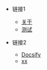 <!-- _navbar.md -->

* 链接1
  * [关于](https://xx) 
  * [测试](https://w/)

* 链接2
  * [Docsify](https://docsify.js.org/#/)
  * [xx](https://www.cnblogs.com/)